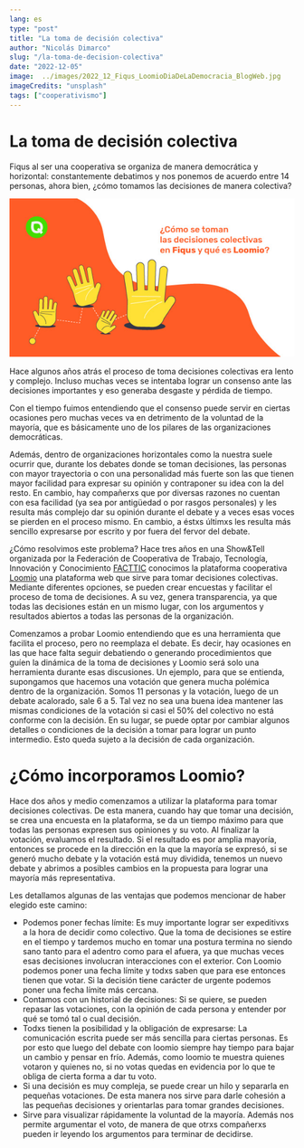 ```yaml
---
lang: es
type: "post"
title: "La toma de decisión colectiva"
author: "Nicolás Dimarco"
slug: "/la-toma-de-decision-colectiva"
date: "2022-12-05"
image:  ../images/2022_12_Fiqus_LoomioDiaDeLaDemocracia_BlogWeb.jpg
imageCredits: "unsplash"
tags: ["cooperativismo"]
---
```

# La toma de decisión colectiva

Fiqus al ser una cooperativa se organiza de manera democrática y horizontal: constantemente debatimos y nos ponemos de acuerdo entre 14 personas, ahora bien, ¿cómo tomamos las decisiones de manera colectiva? 

<img src="../images/2022_12_Fiqus_LoomioDiaDeLaDemocracia_BlogWeb.jpg" />

Hace algunos años atrás el proceso de toma decisiones colectivas era lento y complejo. Incluso muchas veces se intentaba lograr un consenso ante las decisiones importantes y eso generaba  desgaste y pérdida de tiempo.

Con el tiempo fuimos entendiendo que el consenso puede servir en ciertas ocasiones pero muchas veces va en detrimento de la voluntad de la mayoría, que es básicamente uno de los pilares de las organizaciones democráticas. 

Además, dentro de organizaciones horizontales como la nuestra suele ocurrir que, durante los debates donde se toman decisiones, las personas con mayor trayectoria o con una personalidad más fuerte son las que tienen mayor facilidad para expresar su opinión y contraponer su idea con la del resto. En cambio, hay compañerxs que por diversas razones no cuentan con esa facilidad (ya sea por antigüedad o por rasgos personales) y les resulta más complejo dar su opinión durante el debate y a veces esas voces se pierden en el proceso mismo. En cambio, a éstxs últimxs les resulta más sencillo expresarse por escrito y por fuera del fervor del debate. 

¿Cómo resolvimos este problema? Hace tres años en una Show&Tell organizada por la Federación de Cooperativa de Trabajo, Tecnología, Innovación  y Conocimiento [FACTTIC](https://facttic.org.ar/) conocimos la plataforma cooperativa [Loomio](https://www.loomio.com/) una plataforma web que sirve para tomar decisiones colectivas. Mediante diferentes opciones, se pueden crear encuestas y facilitar el proceso de toma de decisiones.  A su vez, genera transparencia, ya que todas las decisiones están en un mismo lugar, con los argumentos y resultados abiertos a todas las personas de la organización.

Comenzamos a probar Loomio entendiendo que es una herramienta que facilita el proceso, pero no reemplaza el debate. Es decir, hay ocasiones en las que hace falta seguir debatiendo o generando procedimientos que guíen la dinámica de la toma de decisiones y Loomio será solo una herramienta durante esas discusiones.  Un ejemplo, para que se entienda, supongamos que hacemos una votación que genera mucha polémica dentro de la organización. Somos 11 personas y la votación, luego de un debate acalorado, sale 6 a 5. Tal vez no sea una buena idea mantener las mismas condiciones de la votación si casi el 50% del colectivo no está conforme con la decisión. En su lugar, se puede optar por cambiar algunos detalles o condiciones de la decisión a tomar para lograr un punto intermedio. Esto queda sujeto a la decisión de cada organización. 

# ¿Cómo incorporamos Loomio?

Hace dos años y medio comenzamos a utilizar la plataforma para tomar decisiones colectivas. De esta manera, cuando hay que tomar una decisión, se crea una encuesta en la plataforma, se da un tiempo máximo para que todas las personas expresen sus opiniones y su voto. Al finalizar la votación, evaluamos el resultado. Si el resultado es por amplia mayoría, entonces se procede en la dirección en la que la mayoría se expresó, si se generó mucho debate y la votación está muy dividida, tenemos un nuevo debate y abrimos a posibles cambios en la propuesta para lograr una mayoría más representativa.  

Les detallamos algunas de las ventajas que podemos mencionar de haber elegido este camino:
* Podemos poner fechas límite: Es muy importante lograr ser expeditivxs a la hora de decidir como colectivo. Que la toma de decisiones se estire en el tiempo y tardemos mucho en tomar una postura termina no siendo sano tanto para el adentro como para el afuera, ya que muchas veces esas decisiones involucran interacciones con el exterior. Con Loomio podemos poner una fecha límite y todxs saben que para ese entonces tienen que votar. Si la decisión tiene carácter de urgente podemos poner una fecha límite más cercana.  
* Contamos con un historial de decisiones: Si se quiere, se pueden repasar las votaciones, con la opinión de cada persona y entender por qué se tomó tal o cual decisión.
* Todxs tienen la posibilidad y la obligación de expresarse: La comunicación escrita puede ser más sencilla para ciertas personas. Es por esto que luego del debate con loomio siempre hay tiempo para bajar un cambio y pensar en frío. Además, como loomio te muestra quienes votaron y quienes no, si no votas quedas en evidencia por lo que te obliga de cierta forma a dar tu voto.
* Si una decisión es muy compleja, se puede crear un hilo y separarla en pequeñas votaciones. De esta manera nos sirve para darle cohesión a las pequeñas decisiones y orientarlas para tomar grandes decisiones.
* Sirve para visualizar rápidamente la voluntad de la mayoría. Además nos permite argumentar el voto, de manera de que otrxs compañerxs pueden ir leyendo los argumentos para terminar de decidirse.


